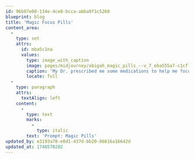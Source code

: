 ```yaml
---
id: 96b87e08-134e-4ce8-bcca-abba9f1c5260
blueprint: blog
title: 'Magic Focus Pills'
content_area:
  -
    type: set
    attrs:
      id: mba5c1na
      values:
        type: image_with_caption
        image: pages/midjourney/abigah_magic_pills_--v_7_eba555a7-c1cf-4eae-904d-ceb369f52a9e(1).png
        caption: 'My Dr. prescribed me some medications to help me focus.'
        locate: full
  -
    type: paragraph
    attrs:
      textAlign: left
    content:
      -
        type: text
        marks:
          -
            type: italic
        text: 'Prompt: Magic Pills'
updated_by: e3193a78-e0d1-437d-bb20-86616a16642d
updated_at: 1748570202
---
```

